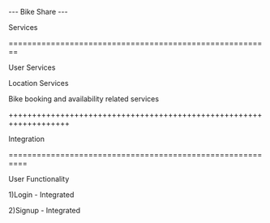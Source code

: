 --- Bike Share --- 

 
Services 

========================================================

User Services 

Location Services 

Bike booking and availability related services 


+++++++++++++++++++++++++++++++++++++++++++++++++++++++++++++++++++

Integration 

==========================================================

User Functionality 

1)Login - Integrated 

2)Signup - Integrated 

